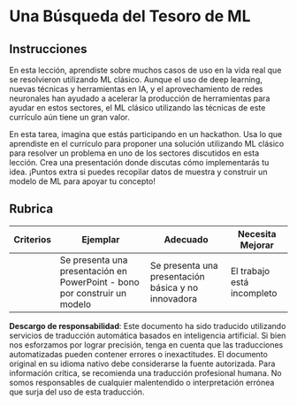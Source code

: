 # Una Búsqueda del Tesoro de ML

## Instrucciones

En esta lección, aprendiste sobre muchos casos de uso en la vida real que se resolvieron utilizando ML clásico. Aunque el uso de deep learning, nuevas técnicas y herramientas en IA, y el aprovechamiento de redes neuronales han ayudado a acelerar la producción de herramientas para ayudar en estos sectores, el ML clásico utilizando las técnicas de este currículo aún tiene un gran valor.

En esta tarea, imagina que estás participando en un hackathon. Usa lo que aprendiste en el currículo para proponer una solución utilizando ML clásico para resolver un problema en uno de los sectores discutidos en esta lección. Crea una presentación donde discutas cómo implementarás tu idea. ¡Puntos extra si puedes recopilar datos de muestra y construir un modelo de ML para apoyar tu concepto!

## Rubrica

| Criterios | Ejemplar                                                            | Adecuado                                           | Necesita Mejorar       |
| --------- | -------------------------------------------------------------------- | -------------------------------------------------- | ---------------------- |
|           | Se presenta una presentación en PowerPoint - bono por construir un modelo | Se presenta una presentación básica y no innovadora | El trabajo está incompleto |

**Descargo de responsabilidad**:
Este documento ha sido traducido utilizando servicios de traducción automática basados en inteligencia artificial. Si bien nos esforzamos por lograr precisión, tenga en cuenta que las traducciones automatizadas pueden contener errores o inexactitudes. El documento original en su idioma nativo debe considerarse la fuente autorizada. Para información crítica, se recomienda una traducción profesional humana. No somos responsables de cualquier malentendido o interpretación errónea que surja del uso de esta traducción.